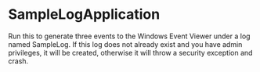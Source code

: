 # SampleLogApplication

Run this to generate three events to the Windows Event Viewer under 
a log named SampleLog.  If this log does not already exist and you 
have admin privileges, it will be created, otherwise it will throw a security 
exception and crash.
